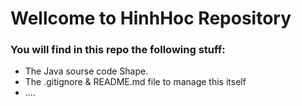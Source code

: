 # Wellcome to HinhHoc Repository

### You will find in this repo the following stuff:
* The Java sourse code Shape.
* The .gitignore & README.md file to manage this itself
* ....
